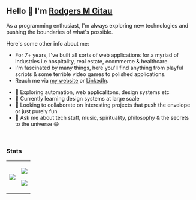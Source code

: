 ## Hello 👋 I'm [**Rodgers M Gitau**](https://rodgersgitau.vercel.app)

As a programming enthusiast, I'm always exploring new technologies and pushing the boundaries of what's possible. 

Here's some other info about me: 
  - For 7+ years, I've built all sorts of web applications for a myriad of industries i.e hospitality, real estate, ecommerce & healthcare.
  - I'm fascinated by many things, here you'll find anything from playful scripts & some terrible video games to polished applications.
  - Reach me via [my website](http://rodgersgitau.vercel.app/) or [LinkedIn](https://www.linkedin.com/in/rodgersgitau/).
  
+ 🔭  Exploring automation, web applicalitons, design systems etc
+ 🌱  Currently learning design systems at large scale
+ 👯  Looking to collaborate on interesting projects that push the envelope or just purely fun
+ 💬  Ask me about tech stuff, music, spirituality, philosophy & the secrets to the universe 😅


<br clear="both"/>

### Stats

<table>
  <tr>
    <td valign="middle"><img src="https://rodgersgitau-stats.vercel.app/api/wakatime?username=rodgersgitau&layout=compact&theme=dark" /></td>
    <td valign="middle">
      <p><img src="https://github-readme-streak-stats.herokuapp.com?user=rodgersgitau&theme=dark&date_format=M%20j%5B%2C%20Y%5D"/></p>
      <p><img src="https://rodgersgitau-stats.vercel.app/api?username=rodgersgitau&account_private=true&show_icons=true&layout=compact&theme=dark"/></p>
    </td>
  </tr>
</table>

<br clear="both" />

<!--
**rodgersgitau/rodgersgitau** is a ✨ _special_ ✨ repository because its `README.md` (this file) appears on your GitHub profile.
-->
